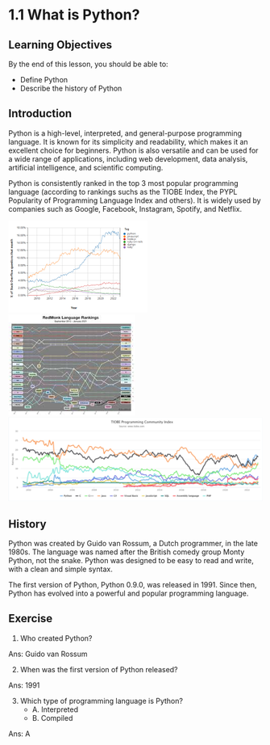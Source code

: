 # 1.1 What is Python?

## Learning Objectives

By the end of this lesson, you should be able to:

- Define Python
- Describe the history of Python

## Introduction

Python is a high-level, interpreted, and general-purpose programming language. It is known for its simplicity and readability, which makes it an excellent choice for beginners. Python is also versatile and can be used for a wide range of applications, including web development, data analysis, artificial intelligence, and scientific computing.

Python is consistently ranked in the top 3 most popular programming language (according to rankings suchs as the TIOBE Index, the PYPL Popularity of Programming Language Index and others). It is widely used by companies such as Google, Facebook, Instagram, Spotify, and Netflix.

![stackoverflow](./assets/stackoverflow-ranking.png) ![redmonk](./assets/redmonk-ranking.jpeg)
![tiobe](./assets/tiobe-index.png)

## History

Python was created by Guido van Rossum, a Dutch programmer, in the late 1980s. The language was named after the British comedy group Monty Python, not the snake. Python was designed to be easy to read and write, with a clean and simple syntax.

The first version of Python, Python 0.9.0, was released in 1991. Since then, Python has evolved into a powerful and popular programming language.

## Exercise

1. Who created Python?

Ans: Guido van Rossum

2. When was the first version of Python released?

Ans: 1991

3. Which type of programming language is Python?
   - A. Interpreted
   - B. Compiled

Ans: A
